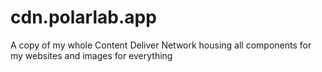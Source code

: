 # cdn.polarlab.app
A copy of my whole Content Deliver Network housing all components for my websites and images for everything
